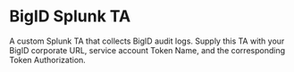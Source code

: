 # BigID Splunk TA
A custom Splunk TA that collects BigID audit logs. Supply this TA with your BigID corporate URL, service account Token Name, and the corresponding Token Authorization.
